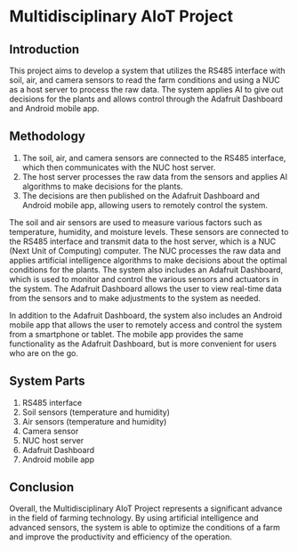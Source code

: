 # Multidisciplinary AIoT Project #
## Introduction ##

This project aims to develop a system that utilizes the RS485 interface with soil, air, and camera sensors to read the farm conditions and using a NUC as a host server to process the raw data. The system applies AI to give out decisions for the plants and allows control through the Adafruit Dashboard and Android mobile app.

## Methodology ##
1. The soil, air, and camera sensors are connected to the RS485 interface, which then communicates with the NUC host server.
2. The host server processes the raw data from the sensors and applies AI algorithms to make decisions for the plants.
3. The decisions are then published on the Adafruit Dashboard and Android mobile app, allowing users to remotely control the system.

The soil and air sensors are used to measure various factors such as temperature, humidity, and moisture levels. These sensors are connected to the RS485 interface and transmit data to the host server, which is a NUC (Next Unit of Computing) computer. The NUC processes the raw data and applies artificial intelligence algorithms to make decisions about the optimal conditions for the plants.
The system also includes an Adafruit Dashboard, which is used to monitor and control the various sensors and actuators in the system. The Adafruit Dashboard allows the user to view real-time data from the sensors and to make adjustments to the system as needed.

In addition to the Adafruit Dashboard, the system also includes an Android mobile app that allows the user to remotely access and control the system from a smartphone or tablet. The mobile app provides the same functionality as the Adafruit Dashboard, but is more convenient for users who are on the go.

## System Parts ##

1. RS485 interface
2. Soil sensors (temperature and humidity)
3. Air sensors (temperature and humidity)
4. Camera sensor
5. NUC host server
6. Adafruit Dashboard
7. Android mobile app

## Conclusion ##
Overall, the Multidisciplinary AIoT Project represents a significant advance in the field of farming technology. By using artificial intelligence and advanced sensors, the system is able to optimize the conditions of a farm and improve the productivity and efficiency of the operation.
